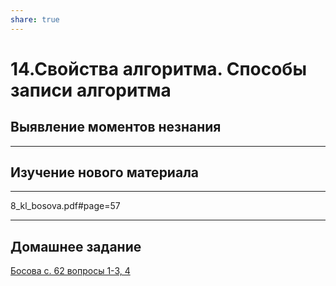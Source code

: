 ```yaml
---
share: true
---
```

# 14.Свойства алгоритма. Способы записи алгоритма

## Выявление моментов незнания

---
## Изучение нового материала

---
8_kl_bosova.pdf#page=57

---
## Домашнее задание

[Босова с. 62 вопросы 1-3, 4](pdf/8_kl_bosova.pdf#page=62)